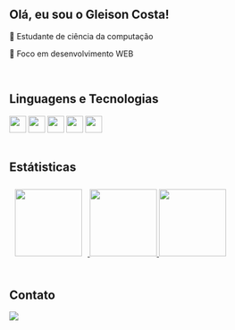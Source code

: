 <div>
  <h2>Olá, eu sou o Gleison Costa!</h2>
  <p>🤖 Estudante de ciência da computação</p>
  <p>🚀 Foco em desenvolvimento WEB</p>
  <br>
</div>

<div>
  <h2>Linguagens e Tecnologias</h2>
  <div style="display: inline_block">
    <img height="30em" src="https://img.shields.io/badge/Javascript-20232A?style=for-thebadge&logo=javascript&logoColor=61DAFB"/>
    <img height="30em" src="https://img.shields.io/badge/HTML5-E34F26?style=for-the-badge&logo=html5&logoColor=white"/>
    <img height="30em" src="https://img.shields.io/badge/CSS3-1572B6?style=for-the-badge&logo=css3&logoColor=white"/>
    <img height="30em" src="https://img.shields.io/badge/MySQL-4479A1?style=for-the-badge&logo=mysql&logoColor=white"/>
    <img height="30em" src="https://img.shields.io/badge/Java-ED8B00?style=for-the-badge&logo=openjdk&logoColor=white"/>
  </div>
  <br>
</div>

<div>
  <h2>Estátisticas</h2>
  <div align="center" style="display: flex;">
    <a href="https://github.com/Gleison-Costa">
      <img height="120em" src="https://streak-stats.demolab.com/?user=Gleison-Costa&theme=radical" style="margin: 10px;"/>
      <img height="120em" src="https://github-readme-stats.vercel.app/api/top-langs/?username=Gleison-Costa&layout=compact&langs_count=7&theme=dracula"/>
      <img height="120em" src="https://github-readme-stats.vercel.app/api?username=Gleison-Costa&show_icons=true&theme=dracula&include_all_commits=true&count_private=true"/>
    </a>
  </div>
  <br>
</div>
 
<div style="display: inline_block">
  <h2>Contato</h2>
  <a href="https://www.linkedin.com/in/gleison-costa-b57743251/" target="_blank"><img src="https://img.shields.io/badge/-LinkedIn-%230077B5?style=for-the-badge&logo=linkedin&logoColor=white" target="_blank"></a> 
</div>
